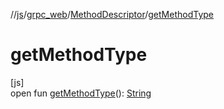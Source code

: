 //[js](../../../index.md)/[grpc_web](../index.md)/[MethodDescriptor](index.md)/[getMethodType](get-method-type.md)

# getMethodType

[js]\
open fun [getMethodType](get-method-type.md)(): [String](https://kotlinlang.org/api/latest/jvm/stdlib/kotlin/-string/index.html)
